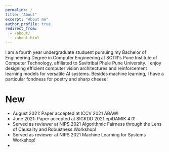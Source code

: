 ```yaml
---
permalink: /
title: "About"
excerpt: "About me"
author_profile: true
redirect_from: 
  - /about/
  - /about.html
---
```


I am a fourth year undergraduate studuent pursuing my Bachelor of Engineering Degree in Computer Engineering at SCTR's Pune Institute of Computer Technology, affiliated to Savitribai Phule Pune University. I enjoy designing efficient computer vision architectures and reinforcement learning models for versatile AI systems. Besides machine learning, I have a particular fondness for poetry and sharp cheese!

New
======

- August 2021: Paper accepted at ICCV 2021 ABAW!
- June 2021: Paper accepted at SIGKDD 2021 epiDAMIK 4.0!
- Served as reviewer at NIPS 2021 Algorithmic Fairness through the Lens of Causality and Robustness Workshop!
- Served as reviewer at NIPS 2021 Machine Learning for Systems Workshop!
-

